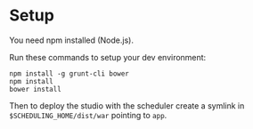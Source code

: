 Setup
===================

You need npm installed (Node.js).

Run these commands to setup your dev environment:

```
npm install -g grunt-cli bower
npm install
bower install
```

Then to deploy the studio with the scheduler create a symlink in `$SCHEDULING_HOME/dist/war`
pointing to `app`.
